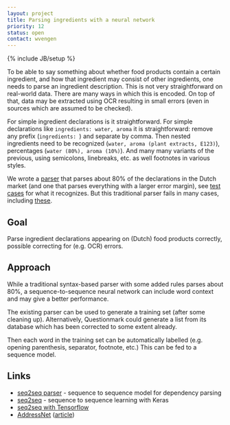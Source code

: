 ```yaml
---
layout: project
title: Parsing ingredients with a neural network
priority: 12
status: open
contact: wvengen
---
```

{% include JB/setup %}

To be able to say something about whether food products contain a certain
ingredient, and how that ingredient may consist of other ingredients, one needs
to parse an ingredient description. This is not very straightforward on real-world
data. There are many ways in which this is encoded. On top of that, data may be
extracted using OCR resulting in small errors (even in sources which are assumed
to be checked). 

For simple ingredient declarations is it straightforward. For simple declarations like
`ingredients: water, aroma` it is straightforward: remove any prefix (`ingredients: `)
and separate by comma. Then nested ingredients need to be recognized (`water, aroma (plant extracts, E123)`),
percentages (`water (80%), aroma (10%)`). And many many variants of the previous,
using semicolons, linebreaks, etc. as well footnotes in various styles.

We wrote a [parser](https://github.com/q-m/food-ingredient-parser-ruby) that parses about 80% of the
declarations in the Dutch market (and one that parses everything with a larger error margin), see
[test cases](https://github.com/q-m/food-ingredient-parser-ruby/blob/master/data/test-cases) for what it recognizes.
But this traditional parser fails in many cases, including [these](https://github.com/q-m/food-ingredient-parser-ruby/blob/master/data/test-samples-with-issues).

## Goal

Parse ingredient declarations appearing on (Dutch) food products correctly,
possible correcting for (e.g. OCR) errors.

## Approach

While a traditional syntax-based parser with some added rules parses about 80%,
a sequence-to-sequence neural network can include word context and may give a
better performance.

The existing parser can be used to generate a training set (after some cleaning up).
Alternatively, Questionmark could generate a list from its database which has been
corrected to some extent already.

Then each word in the training set can be automatically labelled (e.g. opening parenthesis,
separator, footnote, etc.) This can be fed to a sequence model.

## Links

- [seq2seq parser](https://github.com/bcmi220/seq2seq_parser) - sequence to sequence model for dependency parsing
- [seq2seq](https://github.com/farizrahman4u/seq2seq) - sequence to sequence learning with Keras
- [seq2seq with Tensorflow](https://apimirror.com/tensorflow~guide/tutorials/seq2seq)
- [AddressNet](https://github.com/jasonrig/address-net) ([article](https://towardsdatascience.com/addressnet-how-to-build-a-robust-street-address-parser-using-a-recurrent-neural-network-518d97b9aebd))
